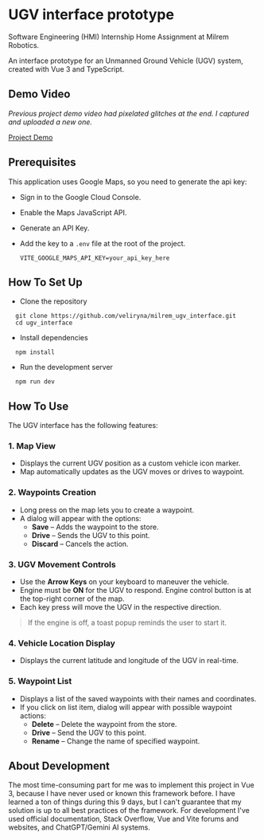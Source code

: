 # UGV interface prototype
Software Engineering (HMI) Internship Home Assignment at Milrem Robotics.

An interface prototype for an Unmanned Ground Vehicle (UGV) system, created with Vue 3 and TypeScript.

## Demo Video
_Previous project demo video had pixelated glitches at the end. I captured and uploaded a new one._

[Project Demo](https://github.com/user-attachments/assets/f54b5e64-a92f-42b5-a61b-1df01fe4f802)


## Prerequisites

This application uses Google Maps, so you need to generate the api key:
- Sign in to the Google Cloud Console.
- Enable the Maps JavaScript API.
- Generate an API Key.
- Add the key to a `.env` file at the root of the project.
  
  ```env
  VITE_GOOGLE_MAPS_API_KEY=your_api_key_here
  ```
## How To Set Up

- Clone the repository
```console
  git clone https://github.com/veliryna/milrem_ugv_interface.git
  cd ugv_interface
```
- Install dependencies
```console
  npm install
```
- Run the development server
```console
  npm run dev
```
## How To Use

The UGV interface has the following features:

### 1. **Map View**
- Displays the current UGV position as a custom vehicle icon marker.
- Map automatically updates as the UGV moves or drives to waypoint.

### 2. **Waypoints Creation**
- Long press on the map lets you to create a waypoint.
- A dialog will appear with the options:
  - **Save** – Adds the waypoint to the store.
  - **Drive** – Sends the UGV to this point.
  - **Discard** – Cancels the action.

### 3. **UGV Movement Controls**
- Use the **Arrow Keys** on your keyboard to maneuver the vehicle.
- Engine must be **ON** for the UGV to respond. Engine control button is at the top-right corner of the map.
- Each key press will move the UGV in the respective direction.
  
> If the engine is off, a toast popup reminds the user to start it.

### 4. **Vehicle Location Display**
- Displays the current latitude and longitude of the UGV in real-time.

### 5. **Waypoint List**
- Displays a list of the saved waypoints with their names and coordinates.
- If you click on list item, dialog will appear with possible waypoint actions:
  - **Delete** – Delete the waypoint from the store.
  - **Drive** – Send the UGV to this point.
  - **Rename** – Change the name of specified waypoint.

## About Development

The most time-consuming part for me was to implement this project in Vue 3, because I have never used or known this framework before. I have learned a ton of things during this 9 days, but I can't guarantee that my solution is up to all best practices of the framework. For development I've used official documentation, Stack Overflow, Vue and Vite forums and websites, and ChatGPT/Gemini AI systems.
